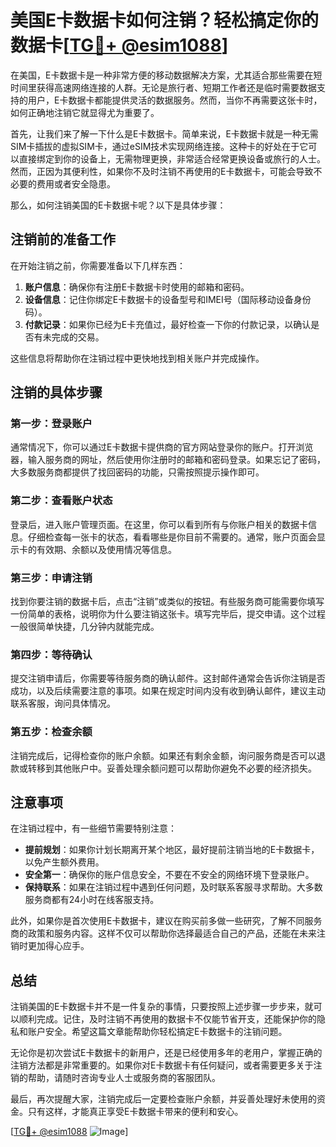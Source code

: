 # 美国E卡数据卡如何注销？轻松搞定你的数据卡[[TG💪+ @esim1088](https://t.me/s/esim1088)]

在美国，E卡数据卡是一种非常方便的移动数据解决方案，尤其适合那些需要在短时间里获得高速网络连接的人群。无论是旅行者、短期工作者还是临时需要数据支持的用户，E卡数据卡都能提供灵活的数据服务。然而，当你不再需要这张卡时，如何正确地注销它就显得尤为重要了。

首先，让我们来了解一下什么是E卡数据卡。简单来说，E卡数据卡就是一种无需SIM卡插拔的虚拟SIM卡，通过eSIM技术实现网络连接。这种卡的好处在于它可以直接绑定到你的设备上，无需物理更换，非常适合经常更换设备或旅行的人士。然而，正因为其便利性，如果你不及时注销不再使用的E卡数据卡，可能会导致不必要的费用或者安全隐患。

那么，如何注销美国的E卡数据卡呢？以下是具体步骤：

## 注销前的准备工作

在开始注销之前，你需要准备以下几样东西：

1. **账户信息**：确保你有注册E卡数据卡时使用的邮箱和密码。
2. **设备信息**：记住你绑定E卡数据卡的设备型号和IMEI号（国际移动设备身份码）。
3. **付款记录**：如果你已经为E卡充值过，最好检查一下你的付款记录，以确认是否有未完成的交易。

这些信息将帮助你在注销过程中更快地找到相关账户并完成操作。

## 注销的具体步骤

### 第一步：登录账户

通常情况下，你可以通过E卡数据卡提供商的官方网站登录你的账户。打开浏览器，输入服务商的网址，然后使用你注册时的邮箱和密码登录。如果忘记了密码，大多数服务商都提供了找回密码的功能，只需按照提示操作即可。

### 第二步：查看账户状态

登录后，进入账户管理页面。在这里，你可以看到所有与你账户相关的数据卡信息。仔细检查每一张卡的状态，看看哪些是你目前不需要的。通常，账户页面会显示卡的有效期、余额以及使用情况等信息。

### 第三步：申请注销

找到你要注销的数据卡后，点击“注销”或类似的按钮。有些服务商可能需要你填写一份简单的表格，说明你为什么要注销这张卡。填写完毕后，提交申请。这个过程一般很简单快捷，几分钟内就能完成。

### 第四步：等待确认

提交注销申请后，你需要等待服务商的确认邮件。这封邮件通常会告诉你注销是否成功，以及后续需要注意的事项。如果在规定时间内没有收到确认邮件，建议主动联系客服，询问具体情况。

### 第五步：检查余额

注销完成后，记得检查你的账户余额。如果还有剩余金额，询问服务商是否可以退款或转移到其他账户中。妥善处理余额问题可以帮助你避免不必要的经济损失。

## 注意事项

在注销过程中，有一些细节需要特别注意：

- **提前规划**：如果你计划长期离开某个地区，最好提前注销当地的E卡数据卡，以免产生额外费用。
- **安全第一**：确保你的账户信息安全，不要在不安全的网络环境下登录账户。
- **保持联系**：如果在注销过程中遇到任何问题，及时联系客服寻求帮助。大多数服务商都有24小时在线客服支持。

此外，如果你是首次使用E卡数据卡，建议在购买前多做一些研究，了解不同服务商的政策和服务内容。这样不仅可以帮助你选择最适合自己的产品，还能在未来注销时更加得心应手。

## 总结

注销美国的E卡数据卡并不是一件复杂的事情，只要按照上述步骤一步步来，就可以顺利完成。记住，及时注销不再使用的数据卡不仅能节省开支，还能保护你的隐私和账户安全。希望这篇文章能帮助你轻松搞定E卡数据卡的注销问题。

无论你是初次尝试E卡数据卡的新用户，还是已经使用多年的老用户，掌握正确的注销方法都是非常重要的。如果你对E卡数据卡有任何疑问，或者需要更多关于注销的帮助，请随时咨询专业人士或服务商的客服团队。

最后，再次提醒大家，注销完成后一定要检查账户余额，并妥善处理好未使用的资金。只有这样，才能真正享受E卡数据卡带来的便利和安心。

[[TG💪+ @esim1088](https://t.me/s/esim1088) ![Image](https://i.postimg.cc/4NQfJmqS/Snipaste-2025-05-13-00-14-12.png)]